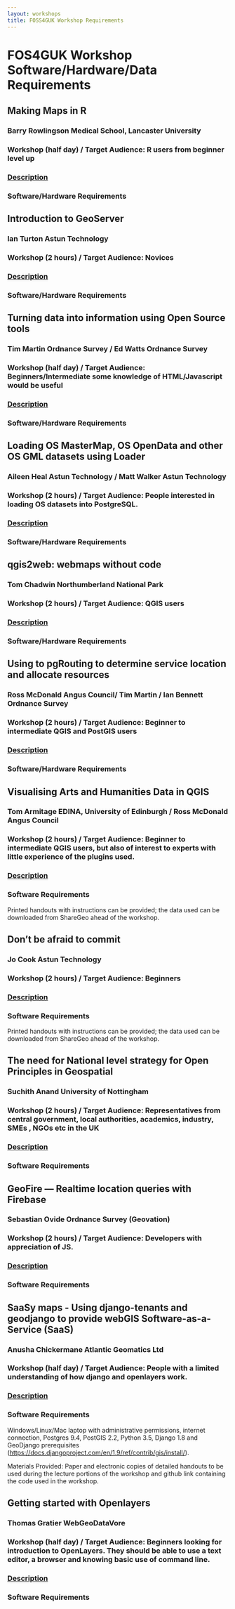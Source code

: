 ```yaml
---
layout: workshops
title: FOSS4GUK Workshop Requirements
---
```


# FOS4GUK Workshop Software/Hardware/Data Requirements #

## Making Maps in R ##

### Barry Rowlingson Medical School, Lancaster University ###

### Workshop (half day) / Target Audience: R users from beginner level up ###

### [Description](http://uk.osgeo.org/foss4guk2016/abstracts.html#making-maps-in-r) ###

### Software/Hardware Requirements ###


## Introduction to GeoServer ##

### Ian Turton Astun Technology ###

### Workshop (2 hours) / Target Audience: Novices ###

### [Description](http://uk.osgeo.org/foss4guk2016/abstracts.html#making-maps-in-r) ###

### Software/Hardware Requirements ###


## Turning data into information using Open Source tools ##

### Tim Martin Ordnance Survey / Ed Watts Ordnance Survey ###

### Workshop (half day) / Target Audience: Beginners/Intermediate some knowledge of HTML/Javascript would be useful ###

### [Description](http://uk.osgeo.org/foss4guk2016/abstracts.html#making-maps-in-r) ###

### Software/Hardware Requirements ###

## Loading OS MasterMap, OS OpenData and other OS GML datasets using Loader ##

### Aileen Heal Astun Technology / Matt Walker Astun Technology ###

### Workshop (2 hours) / Target Audience: People interested in loading OS datasets into PostgreSQL. ###

### [Description](http://uk.osgeo.org/foss4guk2016/abstracts.html#making-maps-in-r) ###

### Software/Hardware Requirements ###

## qgis2web: webmaps without code ##

### Tom Chadwin Northumberland National Park ###

### Workshop (2 hours) / Target Audience: QGIS users ###

### [Description](http://uk.osgeo.org/foss4guk2016/abstracts.html#making-maps-in-r) ###

### Software/Hardware Requirements ###

## Using to pgRouting to determine service location and allocate resources ##

### Ross McDonald Angus Council/ Tim Martin / Ian Bennett Ordnance Survey ###

### Workshop (2 hours) / Target Audience: Beginner to intermediate QGIS and PostGIS users ###

### [Description](http://uk.osgeo.org/foss4guk2016/abstracts.html#making-maps-in-r) ###

### Software/Hardware Requirements ###

## Visualising Arts and Humanities Data in QGIS ##

### Tom Armitage EDINA, University of Edinburgh / Ross McDonald Angus Council ###

### Workshop (2 hours) / Target Audience: Beginner to intermediate QGIS users, but also of interest to experts with little experience of the plugins used. ###

### [Description](http://uk.osgeo.org/foss4guk2016/abstracts.html#making-maps-in-r) ###

### Software Requirements ###
Printed handouts with instructions can be provided; the data used can be downloaded from ShareGeo ahead of the workshop.

## Don’t be afraid to commit ##

### Jo Cook Astun Technology ###

### Workshop (2 hours) / Target Audience: Beginners ###

### [Description](http://uk.osgeo.org/foss4guk2016/abstracts.html#making-maps-in-r) ###

### Software Requirements ###
Printed handouts with instructions can be provided; the data used can be downloaded from ShareGeo ahead of the workshop.

## The need for National level strategy for Open Principles in Geospatial ##

### Suchith Anand University of Nottingham ###

### Workshop (2 hours) / Target Audience: Representatives from central government, local authorities, academics, industry, SMEs , NGOs  etc in the UK ###

### [Description](http://uk.osgeo.org/foss4guk2016/abstracts.html#making-maps-in-r) ###

### Software Requirements ###

## GeoFire — Realtime location queries with Firebase ##

### Sebastian Ovide Ordnance Survey (Geovation) ###

### Workshop (2 hours) / Target Audience: Developers with appreciation of JS. ###

### [Description](http://uk.osgeo.org/foss4guk2016/abstracts.html#making-maps-in-r) ###

### Software Requirements ###

## SaaSy maps - Using django-tenants and geodjango to provide webGIS Software-as-a-Service (SaaS) ##

### Anusha Chickermane Atlantic Geomatics Ltd ###

### Workshop (half day) / Target Audience: People with a limited understanding of how django and openlayers work. ###

### [Description](http://uk.osgeo.org/foss4guk2016/abstracts.html#making-maps-in-r) ###

### Software Requirements ###
Windows/Linux/Mac laptop with administrative permissions, internet connection, Postgres 9.4, PostGIS 2.2, Python 3.5, Django 1.8 and GeoDjango prerequisites (https://docs.djangoproject.com/en/1.9/ref/contrib/gis/install/).

Materials Provided: Paper and electronic copies of detailed handouts to be used during the lecture portions of the workshop and github link containing the code used in the workshop.

## Getting started with Openlayers ##

### Thomas Gratier WebGeoDataVore ###

### Workshop (half day) / Target Audience: Beginners looking for introduction to OpenLayers. They should be able to use a text editor, a browser and knowing basic use of command line. ###

### [Description](http://uk.osgeo.org/foss4guk2016/abstracts.html#making-maps-in-r) ###

### Software Requirements ###

